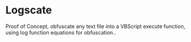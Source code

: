 # Logscate
Proof of Concept, obfuscate any text file into a VBScript execute function, using log function equations for obfuscation..
